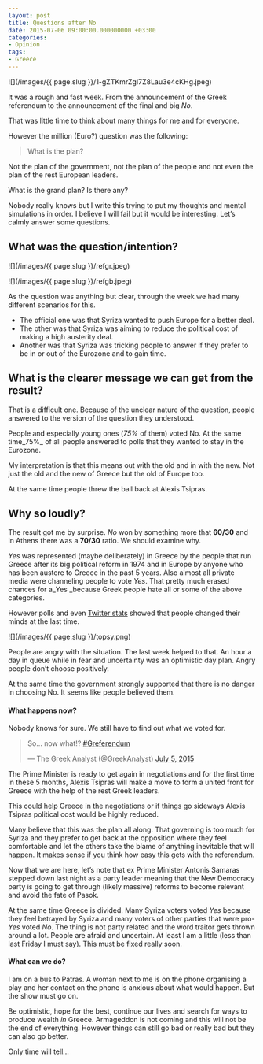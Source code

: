 ```yaml
---
layout: post
title: Questions after No
date: 2015-07-06 09:00:00.000000000 +03:00
categories:
- Opinion
tags:
- Greece
---
```


![](/images/{{ page.slug }}/1-gZTKmrZgI7Z8Lau3e4cKHg.jpeg)

It was a rough and fast week. From the announcement of the Greek referendum to the announcement of the final and big _No_.

That was little time to think about many things for me and for everyone.

However the million (Euro?) question was the following:

> What is the plan?
<!--more-->

Not the plan of the government, not the plan of the people and not even the plan of the rest European leaders.

What is the grand plan? Is there any?

Nobody really knows but I write this trying to put my thoughts and mental simulations in order. I believe I will fail but it would be interesting. Let’s calmly answer some questions.

## What was the question/intention?

![](/images/{{ page.slug }}/refgr.jpeg)

![](/images/{{ page.slug }}/refgb.jpeg)

As the question was anything but clear, through the week we had many different scenarios for this.

*   The official one was that Syriza wanted to push Europe for a better deal.
*   The other was that Syriza was aiming to reduce the political cost of making a high austerity deal.
*   Another was that Syriza was tricking people to answer if they prefer to be in or out of the Eurozone and to gain time.

## What is the clearer message we can get from the result?

That is a difficult one. Because of the unclear nature of the question, people answered to the version of the question they understood.

People and especially young ones (_75%_ of them) voted No. At the same time_75%_ of all people answered to polls that they wanted to stay in the Eurozone.

My interpretation is that this means out with the old and in with the new. Not just the old and the new of Greece but the old of Europe too.

At the same time people threw the ball back at Alexis Tsipras.

## Why so loudly?

The result got me by surprise. _No_ won by something more that **60/30** and in Athens there was a **70/30** ratio. We should examine why.

_Yes_ was represented (maybe deliberately) in Greece by the people that run Greece after its big political reform in 1974 and in Europe by anyone who has been austere to Greece in the past 5 years. Also almost all private media were channeling people to vote _Yes_. That pretty much erased chances for a_Yes _because Greek people hate all or some of the above categories.

However polls and even [Twitter stats](https:///topsy.com/analytics?q1=Oxi%20OR%20%CE%BF%CF%87%CE%B9&q2=Nai%20OR%20%CE%BD%CE%B1%CE%B9&via=Topsy) showed that people changed their minds at the last time.

![](/images/{{ page.slug }}/topsy.png)

People are angry with the situation. The last week helped to that. An hour a day in queue while in fear and uncertainty was an optimistic day plan. Angry people don’t choose positively.

At the same time the government strongly supported that there is no danger in choosing No. It seems like people believed them.

#### What happens now?

Nobody knows for sure. We still have to find out what we voted for.

> So... now what!? [#Greferendum](https://twitter.com/hashtag/Greferendum?src=hash)
> 
> — The Greek Analyst (@GreekAnalyst) [July 5, 2015](https://twitter.com/GreekAnalyst/status/617783648323018752)

The Prime Minister is ready to get again in negotiations and for the first time in these 5 months, Alexis Tsipras will make a move to form a united front for Greece with the help of the rest Greek leaders.

This could help Greece in the negotiations or if things go sideways Alexis Tsipras political cost would be highly reduced.

Many believe that this was the plan all along. That governing is too much for Syriza and they prefer to get back at the opposition where they feel comfortable and let the others take the blame of anything inevitable that will happen. It makes sense if you think how easy this gets with the referendum.

Now that we are here, let’s note that ex Prime Minister Antonis Samaras stepped down last night as a party leader meaning that the New Democracy party is going to get through (likely massive) reforms to become relevant and avoid the fate of Pasok.

At the same time Greece is divided. Many Syriza voters voted _Yes_ because they feel betrayed by Syriza and many voters of other parties that were pro-_Yes_ voted _No_. The thing is not party related and the word traitor gets thrown around a lot. People are afraid and uncertain. At least I am a little (less than last Friday I must say). This must be fixed really soon.

#### What can we do?

I am on a bus to Patras. A woman next to me is on the phone organising a play and her contact on the phone is anxious about what would happen. But the show must go on.

Be optimistic, hope for the best, continue our lives and search for ways to produce wealth _in_ Greece. Armageddon is not coming and this will not be the end of everything. However things can still go bad or really bad but they can also go better.

Only time will tell…
